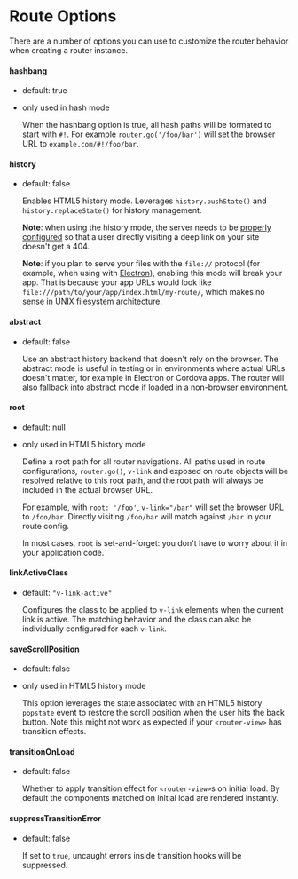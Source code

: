 # Route Options

There are a number of options you can use to customize the router behavior when creating a router instance.

#### hashbang

- default: true
- only used in hash mode

  When the hashbang option is true, all hash paths will be formated to start with `#!`. For example `router.go('/foo/bar')` will set the browser URL to `example.com/#!/foo/bar`.

#### history

- default: false

  Enables HTML5 history mode. Leverages `history.pushState()` and `history.replaceState()` for history management.

  **Note**: when using the history mode, the server needs to be [properly configured](http://readystate4.com/2012/05/17/nginx-and-apache-rewrite-to-support-html5-pushstate/) so that a user directly visiting a deep link on your site doesn't get a 404.

  **Note**: if you plan to serve your files with the `file://` protocol (for example, when using with [Electron](electron.atom.io)), enabling this mode will break your app. That is because your app URLs would look like `file:///path/to/your/app/index.html/my-route/`, which makes no sense in UNIX filesystem architecture.

####  abstract

- default: false

  Use an abstract history backend that doesn't rely on the browser. The abstract mode is useful in testing or in environments where actual URLs doesn't matter, for example in Electron or Cordova apps. The router will also fallback into abstract mode if loaded in a non-browser environment.

#### root

- default: null
- only used in HTML5 history mode

  Define a root path for all router navigations. All paths used in route configurations, `router.go()`, `v-link` and exposed on route objects will be resolved relative to this root path, and the root path will always be included in the actual browser URL.

  For example, with `root: '/foo'`, `v-link="/bar"` will set the browser URL to `/foo/bar`. Directly visiting `/foo/bar` will match against `/bar` in your route config.

  In most cases, `root` is set-and-forget: you don't have to worry about it in your application code.

#### linkActiveClass

- default: `"v-link-active"`

  Configures the class to be applied to `v-link` elements when the current link is active. The matching behavior and the class can also be individually configured for each `v-link`.

#### saveScrollPosition

- default: false
- only used in HTML5 history mode

  This option leverages the state associated with an HTML5 history `popstate` event to restore the scroll position when the user hits the back button. Note this might not work as expected if your `<router-view>` has transition effects.

#### transitionOnLoad

- default: false

  Whether to apply transition effect for `<router-view>`s on initial load. By default the components matched on initial load are rendered instantly.

#### suppressTransitionError

- default: false

  If set to `true`, uncaught errors inside transition hooks will be suppressed.

